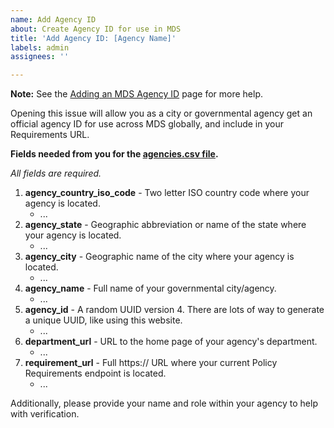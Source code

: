 ```yaml
---
name: Add Agency ID
about: Create Agency ID for use in MDS
title: 'Add Agency ID: [Agency Name]'
labels: admin
assignees: ''

---
```


**Note:** See the [Adding an MDS Agency ID](https://github.com/openmobilityfoundation/mobility-data-specification/wiki/Adding-an-MDS-Agency-ID) page for more help.

Opening this issue will allow you as a city or governmental agency get an official agency ID for use across MDS globally, and include in your Requirements URL.

**Fields needed from you for the [agencies.csv file](https://github.com/openmobilityfoundation/mobility-data-specification/blob/main/agencies.csv).**

_All fields are required._

1. **agency_country_iso_code** - Two letter ISO country code where your agency is located.
   - ...
1. **agency_state** - Geographic abbreviation or name of the state where your agency is located.
   - ...
1. **agency_city** - Geographic name of the city where your agency is located.
   - ...
1. **agency_name** - Full name of your governmental city/agency.
   - ...
1. **agency_id** - A random UUID version 4. There are lots of way to generate a unique UUID, like using this website.
   - ...
1. **department_url** - URL to the home page of your agency's department.
   - ...
1. **requirement_url** - Full https:// URL where your current Policy Requirements endpoint is located.
   - ...

Additionally, please provide your name and role within your agency to help with verification.
